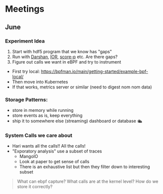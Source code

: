 # Meetings

## June

### Experiment Idea

1. Start with hdf5 program that we know has "gaps"
2. Run with [Darshan](https://github.com/darshan-hpc/darshan), [IOR](https://github.com/hpc/ior), [score-p](https://www.vi-hps.org/projects/score-p) etc. Are there gaps?
3. Figure out calls we want in eBPF and try to instrument
 - First try local: https://bpfman.io/main/getting-started/example-bpf-local/
 - Then move into Kubernetes
 - If that works, metrics server or similar (need to digest nom nom data)

### Storage Patterns:

- store in memory while running
- store events as is, keep everything
- ship it to somewhere else (streaming) dashboard or database 🛳️ 
 
### System Calls we care about

- Hari wants all the calls!! All the calls!
- "Exporatory analysis" use a subset of traces
  - MangoIO
  - Look at paper to get sense of calls 
  - There is an exhaustive list but then they filter down to interesting subset
  
> What can ebpf capture? What calls are at the kernel level? How do we store it correctly?

